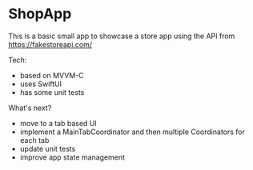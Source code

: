 # ShopApp

This is a basic small app to showcase a store app using the API from https://fakestoreapi.com/

Tech:
- based on MVVM-C
- uses SwiftUI
- has some unit tests


What's next? 
- move to a tab based UI
- implement a MainTabCoordinator and then multiple Coordinators for each tab
- update unit tests
- improve app state management